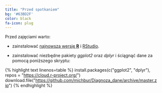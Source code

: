 ```yaml
---
title: "Przed spotkaniem"
bg: '#63BD2F'
color: black
fa-icon: plug
---
```


Przed zajęciami warto:

* zainstalować [najnowszą wersję **R**](https://cran.r-project.org/) i [RStudio](https://www.rstudio.com/products/rstudio/download/).

* zainstalować niezbędne pakiety *ggplot2* oraz *dplyr* i ściągnąć dane za pomocą poniższego skryptu:

{% highlight text linenos=table %}
install.packages(c("ggplot2", "dplyr"), repos = "https://cloud.r-project.org/")
download.file("https://github.com/michbur/Diagnoza_dane/archive/master.zip")
{% endhighlight %}
